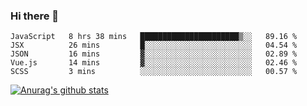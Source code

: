 ### Hi there 👋



<!--
**webB1an/webB1an** is a ✨ _special_ ✨ repository because its `README.md` (this file) appears on your GitHub profile.

Here are some ideas to get you started:

- 🔭 I’m currently working on ...
- 🌱 I’m currently learning ...
- 👯 I’m looking to collaborate on ...
- 🤔 I’m looking for help with ...
- 💬 Ask me about ...
- 📫 How to reach me: ...
- 😄 Pronouns: ...
- ⚡ Fun fact: ...
-->

<!--START_SECTION:waka-->
```text
JavaScript   8 hrs 38 mins   ██████████████████████▒░░   89.16 % 
JSX          26 mins         █░░░░░░░░░░░░░░░░░░░░░░░░   04.54 % 
JSON         16 mins         ▓░░░░░░░░░░░░░░░░░░░░░░░░   02.89 % 
Vue.js       14 mins         ▓░░░░░░░░░░░░░░░░░░░░░░░░   02.46 % 
SCSS         3 mins          ░░░░░░░░░░░░░░░░░░░░░░░░░   00.57 % 
```
<!--END_SECTION:waka-->


[![Anurag's github stats](https://github-readme-stats.vercel.app/api?username=webB1an&show_icons=true&theme=radical)](https://github.com/anuraghazra/github-readme-stats)


